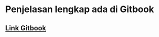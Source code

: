 <h1>Penjelasan lengkap ada di Gitbook</h1>
   <h2>
      <a href="https://app.gitbook.com/o/NS0RJBEo1jOI0S8atNXp/s/uri1OuhYQfuBbS4GpAq2/interkasi-reactjs-dan-expressjs">Link Gitbook</a>
   </h2>


<!-- Papan tulis Membuat list data

    // useState product
    // useNavigate


    /* useEffect
        const getProduct async anonimus funcion
            trycatch
                const response await Axios.get url list data
                const object status, message, data dari response.data
                jika status === 'success'
                    handle data list
                else alert error
            catch (error) alert error
        
        getProduct()
    , [] array kosong di parameter ke 2 useEffect
    */
 -->

 <!-- Papan tulis Membuat single data 

    // useNavigate
    // useParams productId
    // useState product object name string kosong, price 0, stock 1, status true


    /* useEffect
        const getProduct async anonimus funcion
            trycatch
                const response await Axios.get url single data(tambahkan product ${objectId})
                const object status, message, data dari response.data
                jika status === 'success'
                    handle data single setProduct data
                else alert error
            catch (error) alert error
        
        getProduct()
    , [productId] 
    */
 -->


 <!-- Membuat create data product 
    import beberapa dependencies yang diperlukan
    didalam Create buatlah:
    1. const useNavigate debgan nama navigate
    2. const useState dengan nama product yang di dalamnya mendefinisikan object dari
        -> name string kosong
        -> price 0
        -> stock 1
        -> status true
    3. Buatlah fungsi anonim dengan nama handleChange yang berparameter e dan name
    didalamnya berisi:
        - const value isinya mengambil e.target.value
        - ambil fungsi setProduct dari state product yang didalamnya berisi 2 parameter object:
            a. product distructuring
            b. [name]: value
    4. Buatlah const anonim fungsi dengan nama handleSubmit yang berparameter (e), pastikan di async await
    didalamnya berisi:
        - e.preventDefault()
        - trycatch 
            didalam try buatlah:
            -> const await dengan nama response yang berisi dari Axios.post yang ber parameter 2 yaitu url create data dan variable useState product
            -> const parameter object response.data yang berisi status, dan message
            -> jika status === 'success':
                -> alert(message)
                -> navigate ke halaman '/product'
            -> else alert(message)
        - catch 
            handle alert('network error')
    5. return 
        1. h2 berisi judul
        2. form
                berisi masing masing label name dan input data
                -> input Name, Price, dan Stock memiliki properties
                type = 'text'/'number'
                size = {50}
                value = {product.namafield}
                onChange = {(e) => handleChange(e, 'namafield')}
                -> untuk status gunakan select dengan properties
                value = {product.status} 
                onChange = {(e) => handleChange(e, 'status')}
                    2 option on dan off yang memiliki property value = {true/false}
                -> button submit dengan property onClick = {handleSubmit}
        3. button &laquo; back dengan onClick = {() => navigate('/product')}
    
    6. export default
    7. buatlah tombol untu kita bisa mengakses halaman create ini di list data + CREATE dengan menggunkana navigate('/product/create')

    
 -->

 <!-- Update data
 import useNavigate dan useParams di react router dom
 import Axios

 di dalam fungsi Update buatlah
 1. const navigate dari useNavigate
 2. const object dengan nama productId dari useParams()
 3. const useState dengan nama product yang berisi object
    - name: ''
    - price: 0,
    - stock: 1,
    - status: true
 4. buatlah useEffect anonim fungsi yang di dalamnya berisi:
    -> const updateProduct async anonim fungsi yang di dalamnya terdapat:
        -> try berisi:
            -> const response = await Axios.get url ${productId}
            -> const object dengan 3 parameter status, message, data dari response.data
            -> jika status === 'success'
                -> setProduct(data)
            -> else alert(message)
        -> catch (error) alert(error.message)
    -> gunakan updateProduct()
    -> kemudian di parameter ke 2 useEffect yaitu array berisi [productId]
 5. const handleChange anonim fungsi memiliki 2 parameter (e, name) yang berisi:
    -> const value = e.target.value
    -> ambil fungsi setProduct yang berisi object dengan 2 parameter object
        -> product distructuring
        -> [name]: value
 6. const handleSubmit async anonim fungsi ber parameter (e) yang berisi:
    -> e.preventDefault()
    -> try
            -> const response = await Axios.put(`url/product/${productId}`, product)
            -> const object memiliki 2 parameters status, dan message dari response.data
            -> if status === 'success'
                -> alert(message)
                -> navigate('/product')
            -> else alert(message)
    -> catch (error) alert('network error')
 7. return
    -> h2 judul halaman
    -> form
        -> label sesuai dengan input name
        -> input dari name, price, stock yang memiliki properties
            -> type 'text/number'
            -> size name 50, price tidak usah, stock 30
            -> value {product.namafield}
            -> onChange (e) => handleChange(e, 'namefield')
        -> label status yang didalamnya:
            -> select yang memilki properties
                -> value {product.status}
                -> onChange (e) => handleChange(e, 'status')
                    -> dua tag option dengan falue {true/false} berisi on/off
            -> button submit yang memilki properties
                -> type 'submit'
                -> onClick handleSubmit
    -> button &laquo; back memiliki properties
        -> onClick () => navigate('/product')
 
  -->

  <!-- Delete Product
    1. Di dalam Single Fungsi tepatnya di bawah useEffect buatlah const handleDelete async anonim fungsi dengan parameter (id) yang berisi:
        -> jika window.confirm('Apakah anda yakin ingin menghapus?')
            -> try
                -> const response = await Axios.delete('url/product/' + id')
                -> const object {message} dari response.data
                -> alert message
                -> navigate('/product')
            -> catch (error) alert('network error')
   -->